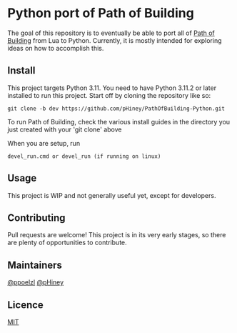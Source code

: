 # Python port of Path of Building
The goal of this repository is to eventually be able to port all of
[Path of Building](https://github.com/PathOfBuildingCommunity/PathOfBuilding)
from Lua to Python. Currently, it is mostly intended for exploring ideas on how to
accomplish this.

## Install
This project targets Python 3.11. You need to have Python 3.11.2 or later installed
to run this project. Start off by cloning the repository like so:
```commandline
git clone -b dev https://github.com/pHiney/PathOfBuilding-Python.git
```

To run Path of Building, check the various install guides in the directory you just created with your 'git clone' above


When you are setup, run
```commandline
devel_run.cmd or devel_run (if running on linux)
```


## Usage
This project is WIP and not generally useful yet, except for developers.

## Contributing
Pull requests are welcome! This project is in its very early stages, so there
are plenty of opportunities to contribute.

## Maintainers
[@ppoelzl](https://github.com/ppoelzl)
[@pHiney](https://github.com/pHiney)

## Licence
[MIT](https://github.com/PathOfBuildingCommunity/PathOfBuilding-Python/blob/master/LICENSE.md)
